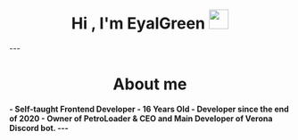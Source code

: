<h1 align="center"><b>Hi , I'm EyalGreen </b><img src="https://media.giphy.com/media/hvRJCLFzcasrR4ia7z/giphy.gif" width="35"></h1>
---
<h1 align="center"><b>About me</h1>
- Self-taught Frontend Developer
- 16 Years Old
- Developer since the end of 2020
- Owner of PetroLoader & CEO and Main Developer of Verona Discord bot.
---
